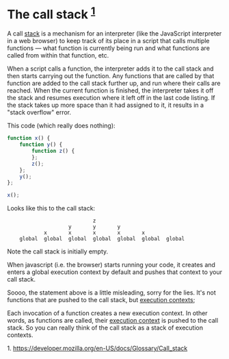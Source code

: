 # The call stack <sup>[1](#callStack)</sup>

A call [stack](https://en.wikipedia.org/wiki/Stack_(abstract_data_type)) is a mechanism for an interpreter (like the JavaScript interpreter in a web browser) to keep track of its place in a script that calls multiple functions — what function is currently being run and what functions are called from within that function, etc.

When a script calls a function, the interpreter adds it to the call stack and then starts carrying out the function.
Any functions that are called by that function are added to the call stack further up, and run where their calls are reached.
When the current function is finished, the interpreter takes it off the stack and resumes execution where it left off in the last code listing.
If the stack takes up more space than it had assigned to it, it results in a "stack overflow" error.

This code (which really does nothing):

```javaScript
function x() {
    function y() {
        function z() {
        };
        z();
    };
    y();
};

x();
```

Looks like this to the call stack:
```
                            z
                    y       y       y
            x       x       x       x       x
    global  global  global  global  global  global  global  
```
Note the call stack is initially empty.

When javascript (i.e. the browser) starts running your code, it creates and enters a global execution context by default and pushes that context to your call stack. 

Soooo, the statement above is a little misleading, sorry for the lies. It's not functions that are pushed to the call stack, but [execution contexts](./execution-context.md);


Each invocation of a function creates a new execution context. In other words, as functions are called, their [execution context](./execution-context.md) is pushed to the call stack. So you can really think of the call stack as a stack of execution contexts.

<a name="callStack">1. https://developer.mozilla.org/en-US/docs/Glossary/Call_stack</a>
